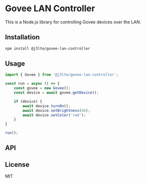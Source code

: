 Govee LAN Controller
====================

This is a Node.js library for controlling Govee devices over the LAN.


## Installation

```bash
npm install @j3lte/govee-lan-controller
```

## Usage

```typescript
import { Govee } from '@j3lte/govee-lan-controller';

const run = async () => {
    const govee = new Govee();
    const device = await govee.getDevice();

    if (device) {
        await device.turnOn();
        await device.setBrightness(50);
        await device.setColor('red');
    }
}

run();
```

## API

## License

MIT
